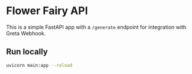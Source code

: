# Flower Fairy API

This is a simple FastAPI app with a `/generate` endpoint for integration with Greta Webhook.

## Run locally

```bash
uvicorn main:app --reload
```
